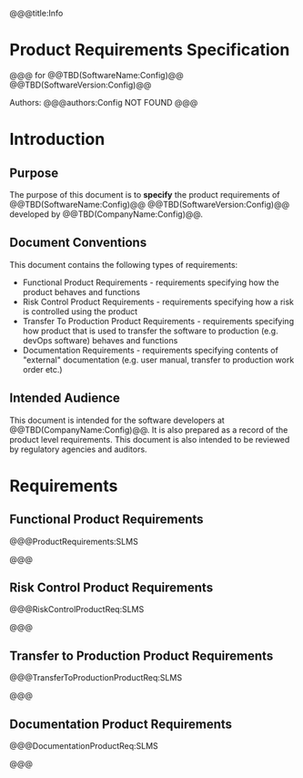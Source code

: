 @@@title:Info
# Product Requirements Specification
@@@
for
@@TBD(SoftwareName:Config)@@ @@TBD(SoftwareVersion:Config)@@  
  
Authors:
@@@authors:Config
NOT FOUND
@@@

# Introduction
## Purpose
The purpose of this document is to **specify** the product requirements of @@TBD(SoftwareName:Config)@@ @@TBD(SoftwareVersion:Config)@@ developed by @@TBD(CompanyName:Config)@@. 

## Document Conventions
This document contains the following types of requirements:
- Functional Product Requirements - requirements specifying how the product behaves and functions
- Risk Control Product Requirements - requirements specifying how a risk is controlled using the product
- Transfer To Production Product Requirements - requirements specifying how product that is used to transfer the software to production (e.g. devOps software) behaves and functions
- Documentation Requirements - requirements specifying contents of "external" documentation (e.g. user manual, transfer to production work order etc.)
 
## Intended Audience
This document is intended for the software developers at @@TBD(CompanyName:Config)@@. It is also prepared as a record of the product level requirements. This document is also intended to be reviewed by regulatory agencies and auditors.

# Requirements

## Functional Product Requirements
@@@ProductRequirements:SLMS

@@@
## Risk Control Product Requirements
@@@RiskControlProductReq:SLMS

@@@
## Transfer to Production Product Requirements
@@@TransferToProductionProductReq:SLMS

@@@
## Documentation Product Requirements
@@@DocumentationProductReq:SLMS

@@@